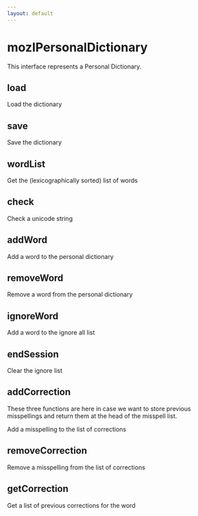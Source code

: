 ```yaml
---
layout: default
---
```


# mozIPersonalDictionary #

This interface represents a Personal Dictionary.


## load ##

Load the dictionary


## save ##

Save the dictionary


## wordList ##

Get the (lexicographically sorted) list of words


## check ##

Check a unicode string


## addWord ##

Add a word to the personal dictionary


## removeWord ##

Remove a word from the personal dictionary


## ignoreWord ##

Add a word to the ignore all list


## endSession ##

Clear the ignore list


## addCorrection ##
 
These three functions are here in case we want to store previous 
misspellings and return them at the head of the misspell list.


Add a misspelling to the list of corrections


## removeCorrection ##

Remove a misspelling from the list of corrections


## getCorrection ##

Get a list of previous corrections for the word

